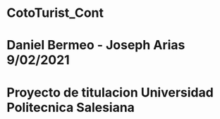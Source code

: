 # CotoTurist_Cont
# Daniel Bermeo - Joseph Arias 9/02/2021
# Proyecto de titulacion Universidad Politecnica Salesiana

